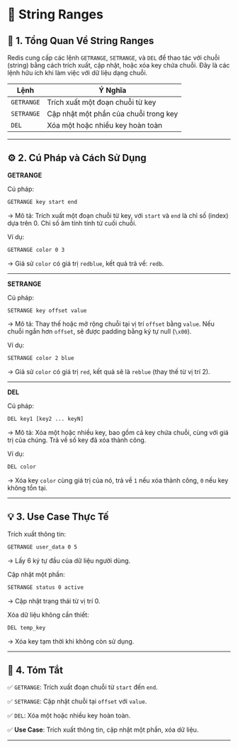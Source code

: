 # 🧩 String Ranges

## 📝 1. Tổng Quan Về String Ranges

Redis cung cấp các lệnh `GETRANGE`, `SETRANGE`, và `DEL` để thao tác với chuỗi (string) bằng cách trích xuất, cập nhật, hoặc xóa key chứa chuỗi. Đây là các lệnh hữu ích khi làm việc với dữ liệu dạng chuỗi.

| **Lệnh**    | **Ý Nghĩa**                              |
|-------------|------------------------------------------|
| `GETRANGE`  | Trích xuất một đoạn chuỗi từ key         |
| `SETRANGE`  | Cập nhật một phần của chuỗi trong key    |
| `DEL`       | Xóa một hoặc nhiều key hoàn toàn         |

---

## ⚙️ 2. Cú Pháp và Cách Sử Dụng

**GETRANGE**

Cú pháp:
```sh
GETRANGE key start end
```

-> Mô tả: Trích xuất một đoạn chuỗi từ key, với `start` và `end` là chỉ số (index) dựa trên 0. Chỉ số âm tính tính từ cuối chuỗi.

Ví dụ:
```sh
GETRANGE color 0 3
```

-> Giả sử `color` có giá trị `redblue`, kết quả trả về: `redb`.

---

**SETRANGE**

Cú pháp:
```sh
SETRANGE key offset value
```

-> Mô tả: Thay thế hoặc mở rộng chuỗi tại vị trí `offset` bằng `value`. Nếu chuỗi ngắn hơn `offset`, sẽ được padding bằng ký tự null (`\x00`).

Ví dụ:
```sh
SETRANGE color 2 blue
```

-> Giả sử `color` có giá trị `red`, kết quả sẽ là `reblue` (thay thế từ vị trí 2).

---

**DEL**

Cú pháp:
```sh
DEL key1 [key2 ... keyN]
```

-> Mô tả: Xóa một hoặc nhiều key, bao gồm cả key chứa chuỗi, cùng với giá trị của chúng. Trả về số key đã xóa thành công.

Ví dụ:
```sh
DEL color
```

-> Xóa key `color` cùng giá trị của nó, trả về `1` nếu xóa thành công, `0` nếu key không tồn tại.

---

## 💡 3. Use Case Thực Tế

Trích xuất thông tin:
```sh
GETRANGE user_data 0 5
```

-> Lấy 6 ký tự đầu của dữ liệu người dùng.

Cập nhật một phần:
```sh
SETRANGE status 0 active
```

-> Cập nhật trạng thái từ vị trí 0.

Xóa dữ liệu không cần thiết:
```sh
DEL temp_key
```

-> Xóa key tạm thời khi không còn sử dụng.

---

## 📌 4. Tóm Tắt

✅ `GETRANGE`: Trích xuất đoạn chuỗi từ `start` đến `end`.

✅ `SETRANGE`: Cập nhật chuỗi tại `offset` với `value`.

✅ `DEL`: Xóa một hoặc nhiều key hoàn toàn.

✅ **Use Case**: Trích xuất thông tin, cập nhật một phần, xóa dữ liệu.

---